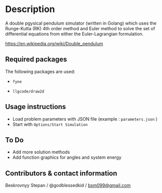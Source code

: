 # Description

A double pgysical pendulum simulator (written in Golang) which uses the Runge-Kutta (RK) 4th order method and Euler method to solve the set of differential equations from either the Euler-Lagrangian formulation.

https://en.wikipedia.org/wiki/Double_pendulum

## Required packages

The following packages are used: 
- `fyne`

- `llgcode/draw2d`


## Usage instructions
 - Load problem parameters with JSON file (example : `parameters.json` ) 
 - Start with `Options/Start Simulation`


## To Do 
- Add more solution methods 
- Add function graphics for angles and system energy

## Contributors & contact information
Beskrovnyy Stepan / @godblessedkid / bsm099@gmail.com
